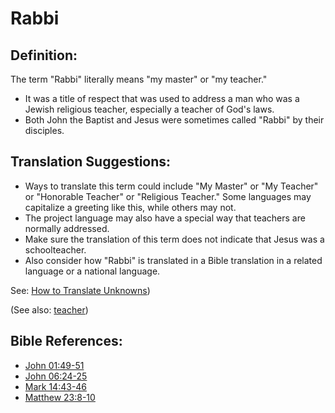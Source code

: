 # Rabbi #

## Definition: ##

The term "Rabbi" literally means "my master" or "my teacher."

* It was a title of respect that was used to address a man who was a Jewish religious teacher, especially a teacher of God's laws.
* Both John the Baptist and Jesus were sometimes called "Rabbi" by their disciples.

## Translation Suggestions: ##

* Ways to translate this term could include "My Master" or "My Teacher" or "Honorable Teacher" or "Religious Teacher." Some languages may capitalize a greeting like this, while others may not.
* The project language may also have a special way that teachers are normally addressed.
* Make sure the translation of this term does not indicate that Jesus was a schoolteacher.
* Also consider how "Rabbi" is translated in a Bible translation in a related language or a national language. 

See: [How to Translate Unknowns](en/ta-vol1/translate/man/translate-unknown))

(See also: [teacher](../kt/teacher.md))

## Bible References: ##

* [John 01:49-51](en/tn/jhn/help/01/49)
* [John 06:24-25](en/tn/jhn/help/06/24)
* [Mark 14:43-46](en/tn/mrk/help/14/43)
* [Matthew 23:8-10](en/tn/mat/help/23/08)